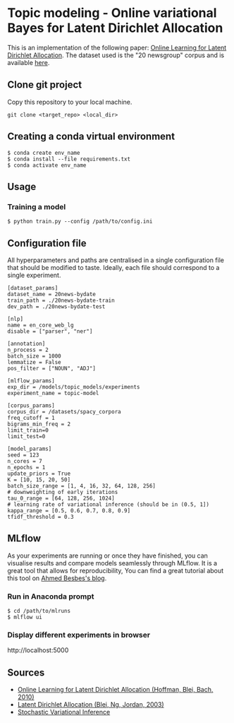 # Topic modeling - Online variational Bayes for Latent Dirichlet Allocation

This is an implementation of the following paper: [Online Learning for Latent Dirichlet Allocation](https://www.di.ens.fr/~fbach/mdhnips2010.pdf).
The dataset used is the "20 newsgroup" corpus and is available [here](https://github.com/tdhopper/topic-modeling-datasets).

## Clone git project
Copy this repository to your local machine.

````
git clone <target_repo> <local_dir>
````

## Creating a conda virtual environment
````
$ conda create env_name
$ conda install --file requirements.txt
$ conda activate env_name
````

## Usage
### Training a model
````
$ python train.py --config /path/to/config.ini
````
## Configuration file
All hyperparameters and paths are centralised in a single configuration file that should be modified to taste.
Ideally, each file should correspond to a single experiment.
````
[dataset_params]
dataset_name = 20news-bydate
train_path = ./20news-bydate-train
dev_path = ./20news-bydate-test

[nlp]
name = en_core_web_lg
disable = ["parser", "ner"]

[annotation]
n_process = 2
batch_size = 1000
lemmatize = False
pos_filter = ["NOUN", "ADJ"]

[mlflow_params]
exp_dir = /models/topic_models/experiments
experiment_name = topic-model

[corpus_params]
corpus_dir = /datasets/spacy_corpora
freq_cutoff = 1
bigrams_min_freq = 2
limit_train=0
limit_test=0

[model_params]
seed = 123
n_cores = 7
n_epochs = 1
update_priors = True
K = [10, 15, 20, 50]
batch_size_range = [1, 4, 16, 32, 64, 128, 256]
# downweighting of early iterations
tau_0_range = [64, 128, 256, 1024]
# learning rate of variational inference (should be in (0.5, 1])
kappa_range = [0.5, 0.6, 0.7, 0.8, 0.9]
tfidf_threshold = 0.3
````

## MLflow
As your experiments are running or once they have finished, you can visualise results and compare models seamlessly 
through MLflow. It is a great tool that allows for reproducibility, 
You can find a great tutorial about this tool on [Ahmed Besbes's blog](https://www.ahmedbesbes.com/case-studies/mlflow-101).

### Run in Anaconda prompt
````
$ cd /path/to/mlruns
$ mlflow ui
````

### Display different experiments in browser
http://localhost:5000



## Sources
- [Online Learning for Latent Dirichlet Allocation (Hoffman, Blei, Bach, 2010)](https://www.di.ens.fr/~fbach/mdhnips2010.pdf)
- [Latent Dirichlet Allocation (Blei, Ng, Jordan, 2003)](https://www.jmlr.org/papers/volume3/blei03a/blei03a.pdf)
- [Stochastic Variational Inference](https://www.jmlr.org/papers/volume14/hoffman13a/hoffman13a.pdf)
